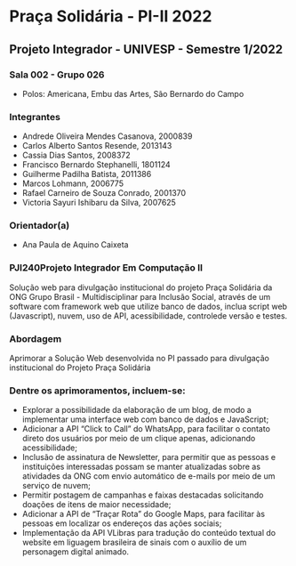 # Praça Solidária - PI-II 2022
## Projeto Integrador - UNIVESP - Semestre 1/2022

### Sala 002 - Grupo 026
- Polos: Americana, Embu das Artes, São Bernardo do Campo

### Integrantes
- Andrede Oliveira Mendes Casanova, 2000839
- Carlos Alberto Santos Resende, 2013143
- Cassia Dias Santos, 2008372
- Francisco Bernardo Stephanelli, 1801124
- Guilherme Padilha Batista, 2011386
- Marcos Lohmann, 2006775
- Rafael Carneiro de Souza Conrado, 2001370
- Victoria Sayuri Ishibaru da Silva, 2007625

### Orientador(a)
- Ana Paula de Aquino Caixeta

### PJI240Projeto Integrador Em Computação II

Solução web para divulgação institucional do projeto Praça Solidária da ONG Grupo Brasil - Multidisciplinar para Inclusão Social, através de um software com framework web que utilize banco de dados, inclua script web (Javascript), nuvem, uso de API, acessibilidade, controlede versão e testes.

### Abordagem

Aprimorar a Solução Web desenvolvida no PI passado para divulgação institucional do Projeto Praça Solidária

### Dentre os aprimoramentos, incluem-se:

- Explorar a possibilidade da elaboração de um blog, de modo a implementar uma interface web com banco de dados e JavaScript;
- Adicionar a API “Click to Call” do WhatsApp, para facilitar o contato direto dos usuários por meio de um clique apenas, adicionando acessibilidade;
- Inclusão de assinatura de Newsletter, para permitir que as pessoas e instituições interessadas possam se manter atualizadas sobre as atividades da ONG com envio automático de e-mails por meio de um serviço de nuvem;
- Permitir postagem de campanhas e faixas destacadas solicitando doações de itens de maior necessidade;
- Adicionar a API de “Traçar Rota” do Google Maps, para facilitar às pessoas em localizar os endereços das ações sociais;
- Implementação da API VLibras para tradução do conteúdo textual do website em liguagem brasileira de sinais com o auxílio de um personagem digital animado.
